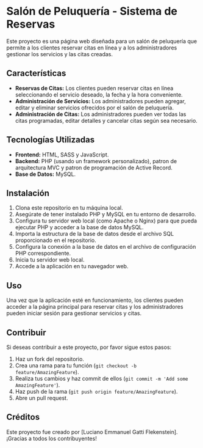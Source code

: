 # Salón de Peluquería - Sistema de Reservas

Este proyecto es una página web diseñada para un salón de peluquería que permite a los clientes reservar citas en línea y a los administradores gestionar los servicios y las citas creadas.

## Características

- **Reservas de Citas:** Los clientes pueden reservar citas en línea seleccionando el servicio deseado, la fecha y la hora conveniente.
- **Administración de Servicios:** Los administradores pueden agregar, editar y eliminar servicios ofrecidos por el salón de peluquería.
- **Administración de Citas:** Los administradores pueden ver todas las citas programadas, editar detalles y cancelar citas según sea necesario.

## Tecnologías Utilizadas

- **Frontend:** HTML, SASS y JavaScript.
- **Backend:** PHP (usando un framework personalizado), patron de arquitectura MVC y patron de programación de Active Record.
- **Base de Datos:** MySQL.

## Instalación

1. Clona este repositorio en tu máquina local.
2. Asegúrate de tener instalado PHP y MySQL en tu entorno de desarrollo.
3. Configura tu servidor web local (como Apache o Nginx) para que pueda ejecutar PHP y acceder a la base de datos MySQL.
4. Importa la estructura de la base de datos desde el archivo SQL proporcionado en el repositorio.
5. Configura la conexión a la base de datos en el archivo de configuración PHP correspondiente.
6. Inicia tu servidor web local.
7. Accede a la aplicación en tu navegador web.

## Uso

Una vez que la aplicación esté en funcionamiento, los clientes pueden acceder a la página principal para reservar citas y los administradores pueden iniciar sesión para gestionar servicios y citas.

## Contribuir

Si deseas contribuir a este proyecto, por favor sigue estos pasos:

1. Haz un fork del repositorio.
2. Crea una rama para tu función (`git checkout -b feature/AmazingFeature`).
3. Realiza tus cambios y haz commit de ellos (`git commit -m 'Add some AmazingFeature'`).
4. Haz push de la rama (`git push origin feature/AmazingFeature`).
5. Abre un pull request.

## Créditos

Este proyecto fue creado por [Luciano Emmanuel Gatti Flekenstein]. ¡Gracias a todos los contribuyentes!
